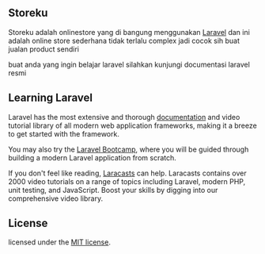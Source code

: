 
## Storeku

Storeku adalah onlinestore yang di bangung menggunakan [Laravel](https://laravel.com/) dan ini adalah online store sederhana tidak terlalu complex jadi cocok sih buat jualan product sendiri

buat anda yang ingin belajar laravel silahkan kunjungi documentasi laravel resmi

## Learning Laravel

Laravel has the most extensive and thorough [documentation](https://laravel.com/docs) and video tutorial library of all
modern web application frameworks, making it a breeze to get started with the framework.

You may also try the [Laravel Bootcamp](https://bootcamp.laravel.com), where you will be guided through building a
modern Laravel application from scratch.

If you don't feel like reading, [Laracasts](https://laracasts.com) can help. Laracasts contains over 2000 video
tutorials on a range of topics including Laravel, modern PHP, unit testing, and JavaScript. Boost your skills by digging
into our comprehensive video library.


## License

licensed under the [MIT license](https://opensource.org/licenses/MIT).
